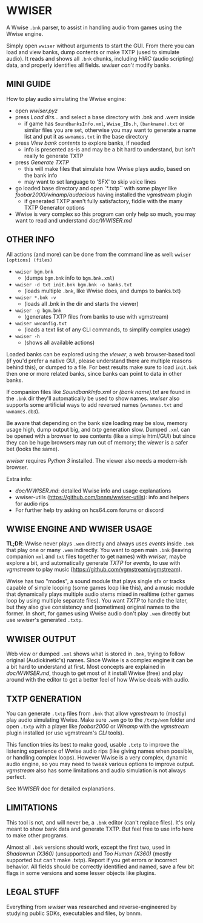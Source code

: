 # WWISER
A Wwise `.bnk` parser, to assist in handling audio from games using the Wwise engine.

Simply open `wwiser` without arguments to start the GUI. From there you can load
and view banks, dump contents or make TXTP (used to simulate audio). It reads
and shows all `.bnk` chunks, including *HIRC* (audio scripting) data, and properly
identifies all fields. *wwiser* *can't* modify banks.


## MINI GUIDE
How to play audio simulating the Wwise engine:
- open *wwiser.pyz*
- press *Load dirs...* and select a base directory with .bnk and .wem inside
  - if game has `SoundbanksInfo.xml`, `Wwise_IDs.h`, `(bankname).txt` or similar files you are set,
    otherwise you may want to generate a name list and put it as `wwnames.txt` in the base directory
- press *View bank contents* to explore banks, if needed
  - info is presented as-is and may be a bit hard to understand, but isn't really to generate TXTP
- press *Generate TXTP*
  - this will make files that simulate how Wwise plays audio, based on the bank info
  - may want to set language to 'SFX' to skip voice lines
- go loaded base directory and open `*.txtp`` with some player like *foobar2000/winamp/audacious* having installed the *vgmstream* plugin
  - if generated TXTP aren't fully satisfactory, fiddle with the many TXTP Generator options
- Wwise is very complex so this program can only help so much, you may want to read and understand *doc/WWISER.md*


## OTHER INFO
All actions (and more) can be done from the command line as well: `wwiser [options] (files)`
- `wwiser bgm.bnk`
  - (dumps `bgm.bnk` info to `bgm.bnk.xml`)
- `wwiser -d txt init.bnk bgm.bnk -o banks.txt`
  - (loads multiple `.bnk`, like Wwise does, and dumps to banks.txt)
- `wwiser *.bnk -v`
  - (loads all .bnk in the dir and starts the viewer)
- `wwiser -g bgm.bnk`
  - (generates TXTP files from banks to use with vgmstream)
- `wwiser wwconfig.txt`
  - (loads a text list of any CLI commands, to simplify complex usage)
- `wwiser -h`
  - (shows all available actions)

Loaded banks can be explored using the *viewer*, a web browser-based tool (if you'd
prefer a native GUI, please understand there are multiple reasons behind this),
or dumped to a file. For best results make sure to load `init.bnk` then one or more
related banks, since banks can point to data in other banks.

If companion files like *SoundbankInfo.xml* or *(bank name).txt* are found in the
`.bnk` dir they'll automatically be used to show names. *wwiser* also supports some
artificial ways to add reversed names (`wwnames.txt` and `wwnames.db3`).

Be aware that depending on the bank size loading may be slow, memory usage high,
dump output big, and *txtp* generation slow. Dumped `.xml` can be opened with a
browser to see contents (like a simple html/GUI) but since they can be huge 
browsers may run out of memory; the *viewer* is a safer bet (looks the same).

*wwiser* requires *Python 3* installed. The viewer also needs a modern-ish browser.

Extra info:
- *doc/WWISER.md*: detailed Wwise info and usage explanations
- wwiser-utils (https://github.com/bnnm/wwiser-utils): info and helpers for audio rips
- For further help try asking on hcs64.com forums or discord


## WWISE ENGINE AND WWISER USAGE
**TL;DR**: Wwise never plays `.wem` directly and always uses *events* inside `.bnk`
that play one or many `.wem` indirectly. You want to open main `.bnk` (leaving
companion `xml` and `txt` files together to get names) with *wwiser*, maybe explore
a bit, and  automatically generate *TXTP* for *events*, to use with *vgmstream* to
play music (https://github.com/vgmstream/vgmstream).

Wwise has two "modes", a sound module that plays single sfx or tracks capable of
simple looping (some games loop like this), and a music module that dynamically
plays multiple audio stems mixed in realtime (other games loop by using multiple
separate files). You want *TXTP* to handle the later, but they also give consistency
and (sometimes) original names to the former. In short, for games using Wwise audio
don't play `.wem` directly but use *wwiser*'s generated `.txtp`.


## WWISER OUTPUT
Web view or dumped `.xml` shows what is stored in `.bnk`, trying to follow original
(Audiokinetic's) names. Since Wwise is a complex engine it can be a bit hard to
understand at first. Most concepts are explained in *doc/WWISER.md*, though to get
most of it install Wwise (free) and play around with the editor to get a better feel
of how Wwise deals with audio.


## TXTP GENERATION
You can generate `.txtp` files from `.bnk` that allow *vgmstream* to (mostly) play audio
simulating Wwise. Make sure `.wem` go to the `/txtp/wem` folder and open `.txtp` with a
player like *foobar2000* or *Winamp* with the *vgmstream* plugin installed (or use 
vgmstream's *CLI* tools).

This function tries its best to make good, usable `.txtp` to improve the listening
experience of Wwise audio rips (like giving names when possible, or handling
complex loops). However Wwise is a very complex, dynamic audio engine, so you may
need to tweak various options to improve output. *vgmstream* also has some limitations
and audio simulation is not always perfect.

See *WWISER* doc for detailed explanations.


## LIMITATIONS
This tool is not, and will never be, a `.bnk` editor (can't replace files). It's only
meant to show bank data and generate TXTP. But feel free to use info here to make
other programs.

Almost all `.bnk` versions should work, except the first two, used in *Shadowrun (X360)*
(unsupported) and *Too Human (X360)* (mostly supported but can't make .txtp). Report if
you get errors or incorrect behavior. All fields should be correctly identified and named,
save a few bit flags in some versions and some lesser objects like plugins.


## LEGAL STUFF
Everything from *wwiser* was researched and reverse-engineered by studying public
SDKs, executables and files, by bnnm.
